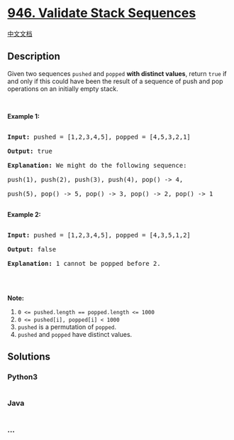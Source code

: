 # [946. Validate Stack Sequences](https://leetcode.com/problems/validate-stack-sequences)

[中文文档](/solution/0900-0999/0946.Validate%20Stack%20Sequences/README.md)

## Description

<p>Given two sequences <code>pushed</code> and <code>popped</code>&nbsp;<strong>with distinct values</strong>,&nbsp;return <code>true</code> if and only if this could have been the result of a sequence of push and pop operations on an initially empty stack.</p>

<p>&nbsp;</p>

<div>

<p><strong>Example 1:</strong></p>

<pre>

<strong>Input: </strong>pushed = <span id="example-input-1-1">[1,2,3,4,5]</span>, popped = <span id="example-input-1-2">[4,5,3,2,1]</span>

<strong>Output: </strong><span id="example-output-1">true</span>

<strong>Explanation: </strong>We might do the following sequence:

push(1), push(2), push(3), push(4), pop() -&gt; 4,

push(5), pop() -&gt; 5, pop() -&gt; 3, pop() -&gt; 2, pop() -&gt; 1

</pre>

<div>

<p><strong>Example 2:</strong></p>

<pre>

<strong>Input: </strong>pushed = <span id="example-input-2-1">[1,2,3,4,5]</span>, popped = <span id="example-input-2-2">[4,3,5,1,2]</span>

<strong>Output: </strong><span id="example-output-2">false</span>

<strong>Explanation: </strong>1 cannot be popped before 2.

</pre>

<p>&nbsp;</p>

<p><strong>Note:</strong></p>

<ol>
    <li><code>0 &lt;= pushed.length == popped.length &lt;= 1000</code></li>
    <li><code>0 &lt;= pushed[i], popped[i] &lt; 1000</code></li>
    <li><code>pushed</code> is a permutation of <code>popped</code>.</li>
    <li><code>pushed</code> and <code>popped</code> have distinct values.</li>
</ol>

</div>

</div>

## Solutions

<!-- tabs:start -->

### **Python3**

```python

```

### **Java**

```java

```

### **...**

```

```

<!-- tabs:end -->
